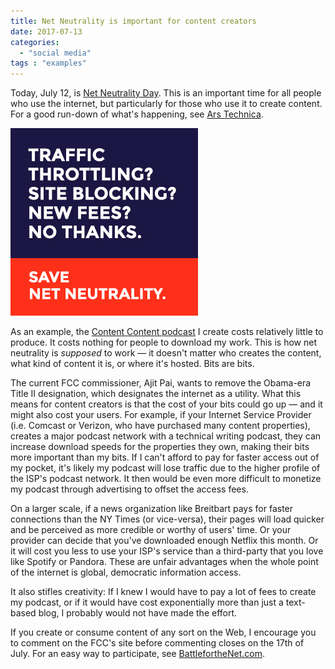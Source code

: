 ```yaml
---
title: Net Neutrality is important for content creators
date: 2017-07-13
categories:
  - "social media"
tags : "examples"
---
```


Today, July 12, is [Net Neutrality Day](https://www.battleforthenet.com/july12/). This is an important time for all people who use the internet, but particularly for those who use it to create content. For a good run-down of what's happening, see [Ars Technica](https://arstechnica.com/tech-policy/2017/07/how-title-ii-goes-beyond-net-neutrality-to-protect-internet-users-from-isps).

![yeh](/assets/images/300x300_02.png)

As an example, the [Content Content podcast](http://edmarsh.com/content-content-podcast/) I create costs relatively little to produce. It costs nothing for people to download my work. This is how net neutrality is _supposed_ to work &mdash; it doesn't matter who creates the content, what kind of content it is, or where it's hosted. Bits are bits.

The current FCC commissioner, Ajit Pai, wants to remove the Obama-era Title II designation, which designates the internet as a utility. What this means for content creators is that the cost of your bits could go up &mdash; and it might also cost your users. For example, if your Internet Service Provider (i.e. Comcast or Verizon, who have purchased many content properties), creates a major podcast network with a technical writing podcast, they can increase download speeds for the properties they own, making their bits more important than my bits. If I can't afford to pay for faster access out of my pocket, it's likely my podcast will lose traffic due to the higher profile of the ISP's podcast network. It then would be even more difficult to monetize my podcast through advertising to offset the access fees.

On a larger scale, if a news organization like Breitbart pays for faster connections than the NY Times (or vice-versa), their pages will load quicker and be perceived as more credible or worthy of users' time. Or your provider can decide that you've downloaded enough Netflix this month. Or it will cost you less to use your ISP's service than a third-party that you love like Spotify or Pandora. These are unfair advantages when the whole point of the internet is global, democratic information access.

It also stifles creativity: If I knew I would have to pay a lot of fees to create my podcast, or if it would have cost exponentially more than just a text-based blog, I probably would not have made the effort.

If you create or consume content of any sort on the Web, I encourage you to comment on the FCC's site before commenting closes on the 17th of July. For an easy way to participate, see [BattlefortheNet.com](https://www.battleforthenet.com/july12/).
